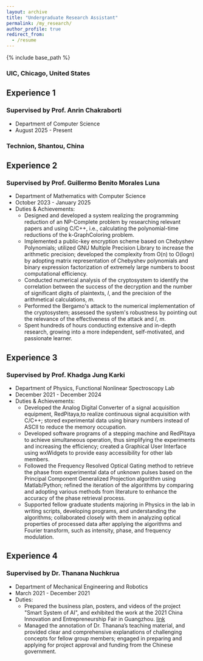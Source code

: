 ```yaml
---
layout: archive
title: "Undergraduate Research Assistant"
permalink: /my_research/
author_profile: true
redirect_from:
  - /resume
---
```


{% include base_path %}
### UIC, Chicago, United States
## Experience 1
### Supervised by Prof. Anrin Chakraborti
* Department of Computer Science
* August 2025 - Present

### Technion, Shantou, China
## Experience 2
### Supervised by Prof. Guillermo Benito Morales Luna
* Department of Mathematics with Computer Science
* October 2023 - January 2025
* Duties & Achievements:
  * Designed and developed a system realizing the programming reduction of an NP-Complete problem by researching relevant papers and using C/C++, i.e., calculating the polynomial-time reductions of the k-GraphColoring problem.
  * Implemented a public-key encryption scheme based on Chebyshev Polynomials; utilized GNU Multiple Precision Library to increase the arithmetic precision; developed the complexity from O(n) to O(logn) by adopting matrix representation of Chebyshev polynomials and binary expression factorization of extremely large numbers to boost computational efficiency.
  * Conducted numerical analysis of the cryptosystem to identify the correlation between the success of the decryption and the number of significant digits of plaintexts, *l*, and the precision of the arithmetical calculations, *m*.
  * Performed the Bergamo's attack to the numerical implementation of the cryptosystem; assessed the system's robustness by pointing out the relevance of the effectiveness of the attack and *l*, *m*.
  * Spent hundreds of hours conducting extensive and in-depth research, growing into a more independent, self-motivated, and passionate learner.

## Experience 3
### Supervised by Prof. Khadga Jung Karki
* Department of Physics, Functional Nonlinear Spectroscopy Lab
* December 2021 - December 2024
* Duties & Achievements:
  * Developed the Analog Digital Converter of a signal acquisition equipment, RedPitaya,to realize continuous signal acquisition with C/C++; stored experimental data using binary numbers instead of ASCII to reduce the memory occupation.
  * Developed software programs of a stepping machine and RedPitaya to achieve simultaneous operation, thus simplifying the experiments and increasing the efficiency; created a Graphical User Interface using wxWidgets to provide easy accessibility for other lab members.
  * Followed the Frequency Resolved Optical Gating method to retrieve the phase from experimental data of unknown pulses based on the Principal Component Generalized Projection algorithm using Matlab/Python; refined the iteration of the algorithms by comparing and adopting various methods from literature to enhance the accuracy of the phase retrieval process.
  * Supported fellow graduate students majoring in Physics in the lab in writing scripts, developing programs, and understanding the algorithms; collaborated closely with them in analyzing optical properties of processed data after applying the algorithms and Fourier transform, such as intensity, phase, and frequency modulation.

## Experience 4
### Supervised by Dr. Thanana Nuchkrua
* Department of Mechanical Engineering and Robotics
* March 2021 - December 2021
* Duties:
  * Prepared the business plan, posters, and videos of the project "Smart System of AI", and exhibited the work at the 2021 China Innovation and Entrepreneurship Fair in Guangzhou. [link](https://mp.weixin.qq.com/s/qPAsyiukv9PwSQHD7rgrsQ)
  * Managed the annotation of Dr. Thanana’s teaching material, and provided clear and comprehensive explanations of challenging concepts for fellow group members; engaged in preparing and applying for project approval and funding from the Chinese government.

